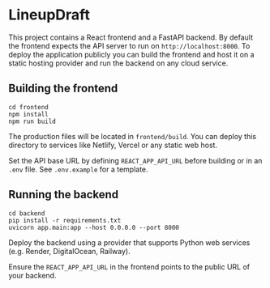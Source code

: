 # LineupDraft

This project contains a React frontend and a FastAPI backend. By default the frontend expects the API server to run on `http://localhost:8000`. To deploy the application publicly you can build the frontend and host it on a static hosting provider and run the backend on any cloud service.

## Building the frontend

```
cd frontend
npm install
npm run build
```

The production files will be located in `frontend/build`. You can deploy this directory to services like Netlify, Vercel or any static web host.

Set the API base URL by defining `REACT_APP_API_URL` before building or in an `.env` file. See `.env.example` for a template.

## Running the backend

```
cd backend
pip install -r requirements.txt
uvicorn app.main:app --host 0.0.0.0 --port 8000
```

Deploy the backend using a provider that supports Python web services (e.g. Render, DigitalOcean, Railway).

Ensure the `REACT_APP_API_URL` in the frontend points to the public URL of your backend.
